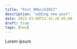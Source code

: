 ```yaml
---
title: "Post_9March2022"
description: "adding new post"
date: 2022-03-09T21:45:28-05:00
draft: true
tags: [new]
---
```


Lorem ipsum
